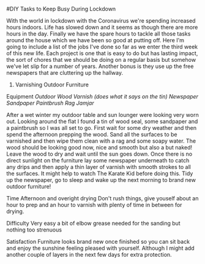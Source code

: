 #DIY Tasks to Keep Busy During Lockdown

With the world in lockdown with the Coronavirus we're spending increased hours indoors. Life has slowed down and it seems as though there are more hours in the day. Finally we have the spare hours to tackle all those tasks around the house which we have been so good at putting off.
Here I'm going to include a list of the jobs I've done so far as we enter the third week of this new life. Each project is one that is easy to do but has lasting impact, the sort of chores that we should be doing on a regular basis but somehow we've let slip for a number of years. Another bonus is they use up the free newspapers that are cluttering up the hallway.

1. Varnishing Outdoor Furniture

Equipment
*Outdoor Wood Varnish (does what it says on the tin)*
*Newspaper*
*Sandpaper*
*Paintbrush*
*Rag*
*Jamjar*



After a wet winter my outdoor table and sun lounger were looking very worn out. Looking around the flat I found a tin of wood seal, some sandpaper and a paintbrush so I was all set to go.
First wait for some dry weather and then spend the afternoon prepping the wood.
Sand all the surfaces to be varnished and then wipe them clean with a rag and some soapy water. The wood should be looking good now, nice and smooth but also a but naked!
Leave the wood to dry and wait until the sun goes down.
Once there is no direct sunlight on the furniture lay some newspaper underneath to catch any drips and then apply a thin layer of varnish with smooth strokes to all the surfaces. It might help to watch The Karate Kid before doing this.
Tidy up the newspaper, go to sleep and wake up the next morning to brand new outdoor furniture!

Time 
Afternoon and overight drying
Don't rush things, give youself about an hour to prep and an hour to varnish with plenty of time in between for drying.

Difficulty
Very easy a bit of elbow grease needed for the sanding but nothing too strenuous

Satisfaction
Furniture looks brand new once finished so you can sit back and enjoy the sunshine feeling pleased with yourself.
Although I might add another couple of layers in the next few days for extra protection.
